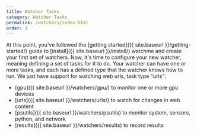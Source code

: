 ```yaml
---
title: Watcher Tasks
category: Watcher Tasks
permalink: /watchers/index.html
order: 1
---
```


At this point, you've followed the [getting started]({{ site.baseurl }}/getting-started/)
guide to [install]({{ site.baseurl }}/install/) watchme and create your first 
set of watchers. Now, it's time to configure your new watcher, meaning
defining a set of tasks for it to do. Your watcher can have one or more tasks,
and each has a defined type that the watcher knows how to run.
We just have support for watching web urls, task type "urls":

 - [gpu]({{ site.baseurl }}/watchers/gpu/) to monitor one or more gpu devices
 - [urls]({{ site.baseurl }}/watchers/urls/) to watch for changes in web content
 - [psutils]({{ site.baseurl }}/watchers/psutils) to monitor system, sensors, python, and network
 - [results]({{ site.baseurl }}/watchers/results) to record results
